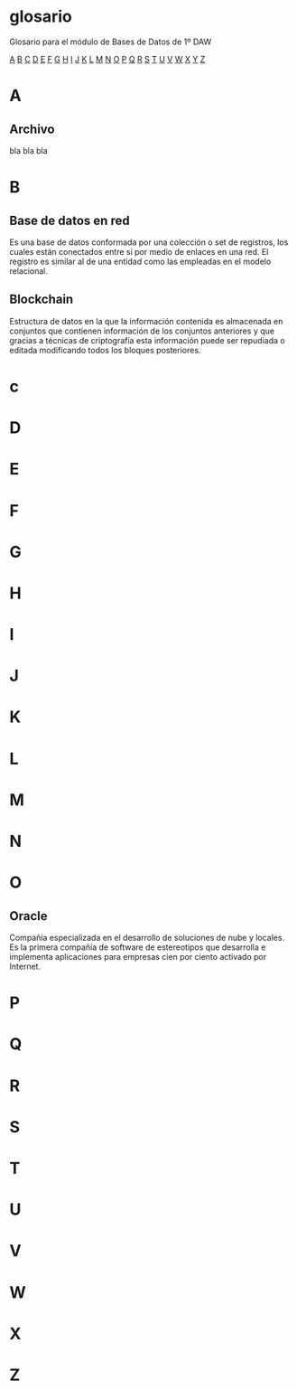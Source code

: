 # glosario

Glosario para el módulo de Bases de Datos de 1º DAW

[A](#a) [B](#b) [C](#c) [D](#d) [E](#e) [F](#f) [G](#g) [H](#h) [I](#i) [J](#j) [K](#k) [L](#l) [M](#m) [N](#n) [O](#o) [P](#p) [Q](#q) [R](#r) [S](#s) [T](#t) [U](#u) [V](#v) [W](#w) [X](#x) [Y](#y) [Z](#z)

# A

## Archivo

bla bla bla

# B

## Base de datos en red

Es una base de datos conformada por una colección o set de registros, los cuales están conectados entre sí por medio de enlaces en una red. El registro es similar al de una entidad como las empleadas en el modelo relacional.

## Blockchain

Estructura de datos en la que la información contenida es almacenada en conjuntos que contienen información de los conjuntos anteriores y que gracias a técnicas de criptografía esta información puede ser repudiada o editada modificando todos los bloques posteriores.

# c

# D

# E

# F

# G

# H

# I

# J

# K

# L

# M

# N

# O

## Oracle

Compañía especializada en el desarrollo de soluciones de nube y locales. Es la primera compañía de software de estereotipos que desarrolla e implementa aplicaciones para empresas cien por ciento activado por Internet. 

# P

# Q

# R

# S

# T

# U

# V

# W

# X

# Z

